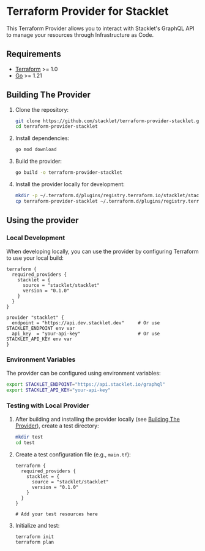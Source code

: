 # Terraform Provider for Stacklet

This Terraform Provider allows you to interact with Stacklet's GraphQL API to manage your resources through Infrastructure as Code.

## Requirements

- [Terraform](https://www.terraform.io/downloads.html) >= 1.0
- [Go](https://golang.org/doc/install) >= 1.21

## Building The Provider

1. Clone the repository:
   ```bash
   git clone https://github.com/stacklet/terraform-provider-stacklet.git
   cd terraform-provider-stacklet
   ```

2. Install dependencies:
   ```bash
   go mod download
   ```

3. Build the provider:
   ```bash
   go build -o terraform-provider-stacklet
   ```

4. Install the provider locally for development:
   ```bash
   mkdir -p ~/.terraform.d/plugins/registry.terraform.io/stacklet/stacklet/0.1.0/darwin_amd64/
   cp terraform-provider-stacklet ~/.terraform.d/plugins/registry.terraform.io/stacklet/stacklet/0.1.0/darwin_amd64/
   ```

## Using the provider

### Local Development

When developing locally, you can use the provider by configuring Terraform to use your local build:

```hcl
terraform {
  required_providers {
    stacklet = {
      source = "stacklet/stacklet"
      version = "0.1.0"
    }
  }
}

provider "stacklet" {
  endpoint = "https://api.dev.stacklet.dev"     # Or use STACKLET_ENDPOINT env var
  api_key  = "your-api-key"                     # Or use STACKLET_API_KEY env var
}
```

### Environment Variables

The provider can be configured using environment variables:

```bash
export STACKLET_ENDPOINT="https://api.stacklet.io/graphql"
export STACKLET_API_KEY="your-api-key"
```

### Testing with Local Provider

1. After building and installing the provider locally (see [Building The Provider](#building-the-provider)), create a test directory:
   ```bash
   mkdir test
   cd test
   ```

2. Create a test configuration file (e.g., `main.tf`):
   ```hcl
   terraform {
     required_providers {
       stacklet = {
         source = "stacklet/stacklet"
         version = "0.1.0"
       }
     }
   }

   # Add your test resources here
   ```

3. Initialize and test:
   ```bash
   terraform init
   terraform plan
   ```
